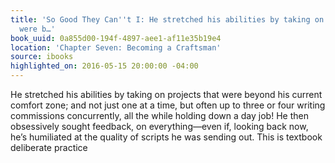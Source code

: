 ```yaml
---
title: 'So Good They Can''t I: He stretched his abilities by taking on projects that
  were b…'
book_uuid: 0a855d00-194f-4897-aee1-af11e35b19e4
location: 'Chapter Seven: Becoming a Craftsman'
source: ibooks
highlighted_on: 2016-05-15 20:00:00 -04:00
---
```


He stretched his abilities by taking on projects that were beyond his current comfort zone; and not just one at a time, but often up to three or four writing commissions concurrently, all the while holding down a day job! He then obsessively sought feedback, on everything—even if, looking back now, he’s humiliated at the quality of scripts he was sending out. This is textbook deliberate practice